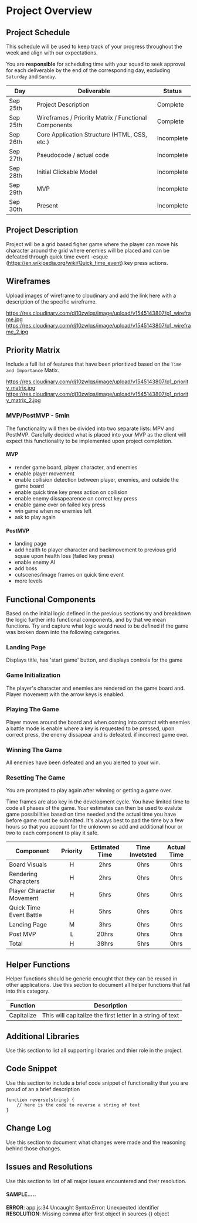 # Project Overview

## Project Schedule

This schedule will be used to keep track of your progress throughout the week and align with our expectations.  

You are **responsible** for scheduling time with your squad to seek approval for each deliverable by the end of the corresponding day, excluding `Saturday` and `Sunday`.

|  Day | Deliverable | Status
|---|---| ---|
|Sep 25th| Project Description | Complete
|Sep 25th| Wireframes / Priority Matrix / Functional Components | Complete
|Sep 26th| Core Application Structure (HTML, CSS, etc.) | Incomplete
|Sep 27th| Pseudocode / actual code | Incomplete
|Sep 28th| Initial Clickable Model  | Incomplete
|Sep 29th| MVP | Incomplete
|Sep 30th| Present | Incomplete


## Project Description

Project will be a grid based figher game where the player can move his character around the grid where enemies will be placed and can be defeated through quick time event -esque (https://en.wikipedia.org/wiki/Quick_time_event) key press actions.  

## Wireframes

Upload images of wireframe to cloudinary and add the link here with a description of the specific wireframe.

https://res.cloudinary.com/dj10zwlqs/image/upload/v1545143807/p1_wireframe.jpg
https://res.cloudinary.com/dj10zwlqs/image/upload/v1545143807/p1_wireframe_2.jpg

## Priority Matrix

Include a full list of features that have been prioritized based on the `Time and Importance` Matix.

https://res.cloudinary.com/dj10zwlqs/image/upload/v1545143807/p1_priority_matrix.jpg
https://res.cloudinary.com/dj10zwlqs/image/upload/v1545143807/p1_priority_matrix_2.jpg

### MVP/PostMVP - 5min

The functionality will then be divided into two separate lists: MPV and PostMVP.  Carefully decided what is placed into your MVP as the client will expect this functionality to be implemented upon project completion.  

#### MVP 
- render game board, player character, and enemies
- enable player movement
- enable collision detection between player, enemies, and outside the game board 
- enable quick time key press action on collision 
- enable enemy dissapearence on correct key press 
- enable game over on failed key press 
- win game when no enemies left 
- ask to play again


#### PostMVP
- landing page
- add health to player character and backmovement to previous grid squae upon health loss (failed key press)
- enable enemy AI 
- add boss 
- cutscenes/image frames on quick time event 
- more levels  


## Functional Components

Based on the initial logic defined in the previous sections try and breakdown the logic further into functional components, and by that we mean functions.  Try and capture what logic would need to be defined if the game was broken down into the following categories.

### Landing Page
Displays title, has 'start game' button, and displays controls for the game 

### Game Initialization
The player's character and enemies are rendered on the game board and. Player movement with the arrow keys is enabled.

### Playing The Game 
Player moves around the board and when coming into contact with enemies a battle mode is enable where a key is requested to be pressed, upon correct press, the enemy dissapear and is defeated. if incorrect game over. 

### Winning The Game
All enemies have been defeated and an you alerted to your win. 

### Resetting The Game
You are prompted to play again after winning or getting a game over. 

Time frames are also key in the development cycle.  You have limited time to code all phases of the game.  Your estimates can then be used to evalute game possibilities based on time needed and the actual time you have before game must be submitted. It's always best to pad the time by a few hours so that you account for the unknown so add and additional hour or two to each component to play it safe.

| Component | Priority | Estimated Time | Time Invetsted | Actual Time |
| --- | :---: |  :---: | :---: | :---: |
| Board Visuals | H | 2hrs| 0hrs | 0hrs |
| Rendering Characters | H | 2hrs| 0hrs | 0hrs |
| Player Character Movement | H | 5hrs| 0hrs | 0hrs |
| Quick Time Event Battle | H | 5hrs| 0hrs | 0hrs |
| Landing Page | M | 3hrs| 0hrs | 0hrs |
| Post MVP | L | 20hrs| 0hrs | 0hrs |
| Total | H | 38hrs| 5hrs | 0hrs |

## Helper Functions
Helper functions should be generic enought that they can be reused in other applications. Use this section to document all helper functions that fall into this category.

| Function | Description | 
| --- | :---: |  
| Capitalize | This will capitalize the first letter in a string of text | 

## Additional Libraries
 Use this section to list all supporting libraries and thier role in the project. 

## Code Snippet

Use this section to include a brief code snippet of functionality that you are proud of an a brief description  

```
function reverse(string) {
	// here is the code to reverse a string of text
}
```

## Change Log
 Use this section to document what changes were made and the reasoning behind those changes.  

## Issues and Resolutions
 Use this section to list of all major issues encountered and their resolution.

#### SAMPLE.....
**ERROR**: app.js:34 Uncaught SyntaxError: Unexpected identifier                                
**RESOLUTION**: Missing comma after first object in sources {} object
